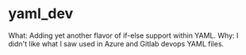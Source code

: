 # yaml_dev

What: Adding yet another flavor of if-else support within YAML. 
Why:  I didn't like what I saw used in Azure and Gitlab devops YAML files.
